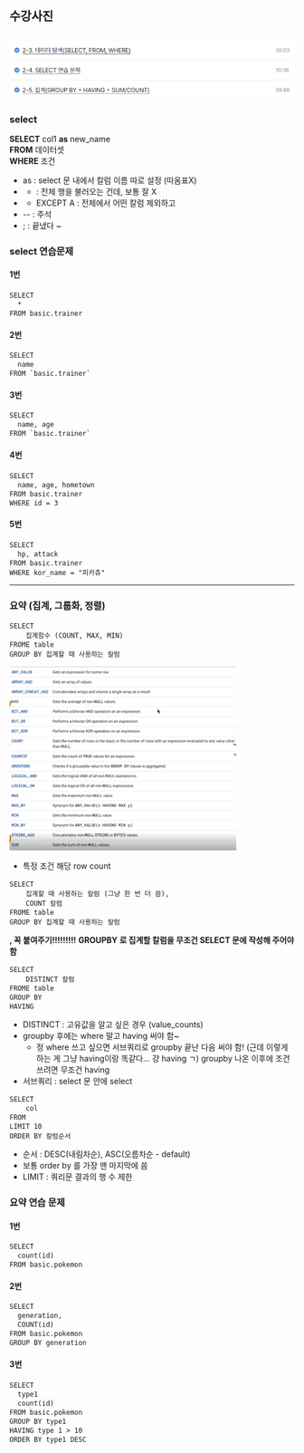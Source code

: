 ## 수강사진
![사진](/images/스크린샷%202025-03-25%20231107.png)
---

### select

**SELECT** col1 **as** new_name  
**FROM** 데이터셋  
**WHERE** 조건  

* as : select 문 내에서 칼럼 이름 따로 설정 (따옴표X)
* * : 전체 행을 불러오는 건데, 보통 잘 X
* * EXCEPT A : 전체에서 어떤 칼럼 제외하고
* -- : 주석 
* ; : 끝냈다 ~  

### select 연습문제
#### 1번
```
SELECT  
  *
FROM basic.trainer
```
#### 2번
```
SELECT  
  name
FROM `basic.trainer`
```
#### 3번
```
SELECT  
  name, age
FROM `basic.trainer`
```
#### 4번
```
SELECT
  name, age, hometown
FROM basic.trainer
WHERE id = 3
```
#### 5번
```
SELECT
  hp, attack
FROM basic.trainer
WHERE kor_name = "피카츄"
```
---
### 요약 (집계, 그룹화, 정렬) 
```
SELECT
    집계함수 (COUNT, MAX, MIN)
FROME table
GROUP BY 집계할 때 사용하는 칼럼
```
![사진](/images/스크린샷%202025-03-25%20224742.png)
* 특정 조건 해당 row count

```
SELECT
    집계할 때 사용하는 칼럼 (그냥 한 번 더 씀),
    COUNT 칼럼 
FROME table
GROUP BY 집계할 때 사용하는 칼럼 
```
**, 꼭 붙여주기!!!!!!!!!**
**GROUPBY 로 집계할 칼럼을 무조건 SELECT 문에 작성해 주어야 함**
```
SELECT
    DISTINCT 칼럼
FROME table
GROUP BY 
HAVING
```

* DISTINCT : 고유값을 알고 싶은 경우 (value_counts)
* groupby 후에는 where 말고 having 써야 함~ 
    * 정 where 쓰고 싶으면 서브쿼리로 groupby 끝난 다음 써야 함! (근데 이렇게 하는 게 그냥 having이랑 똑같다... 걍 having ㄱ) groupby 나온 이후에 조건 쓰려면 무조건 having
* 서브쿼리 : select 문 안에 select

```
SELECT
    col
FROM
LIMIT 10
ORDER BY 칼럼순서
```
* 순서 : DESC(내림차순), ASC(오름차순 - default)
* 보통 order by 를 가장 맨 마지막에 씀
* LIMIT : 쿼리문 결과의 행 수 제한 

### 요약 연습 문제
#### 1번
```
SELECT  
  count(id)
FROM basic.pokemon
```
#### 2번
```
SELECT
  generation,
  COUNT(id)
FROM basic.pokemon
GROUP BY generation
```
#### 3번
```
SELECT
  type1
  count(id)
FROM basic.pokemon
GROUP BY type1
HAVING type 1 > 10
ORDER BY type1 DESC
```
